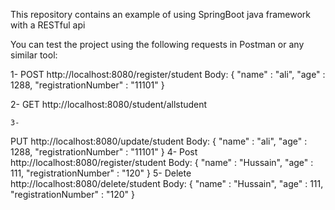 
This repository contains an example of using SpringBoot java framework with a RESTful api

You can test the project using the following requests in Postman or any similar tool:


1-
POST http://localhost:8080/register/student
Body:
{
	"name" : "ali",
	"age" : 1288,
	"registrationNumber" : "11101"
}

2-
GET http://localhost:8080/student/allstudent

	3-
PUT http://localhost:8080/update/student
Body:
{
	"name" : "ali",
	"age" : 1288,
	"registrationNumber" : "11101"
}
4-
Post http://localhost:8080/register/student
Body:
{
	"name" : "Hussain",
	"age" : 111,
	"registrationNumber" : "120"
}
5- 
Delete http://localhost:8080/delete/student
	Body:
	{
	"name" : "Hussain",
	"age" : 111,
	"registrationNumber" : "120"
}









